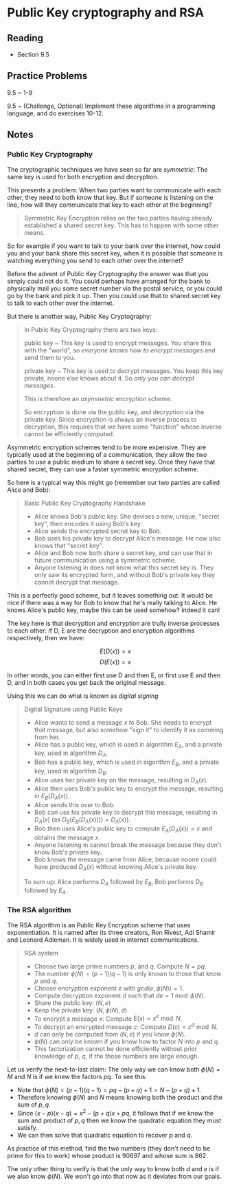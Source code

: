 # Public Key cryptography and RSA

## Reading

- Section 9.5

## Practice Problems

9.5
  ~ 1-9

9.5
  ~ (Challenge, Optional) Implement these algorithms in a programming language, and do exercises 10-12.

## Notes

### Public Key Cryptography

The cryptographic techniques we have seen so far are *symmetric*: The same key is used for both encryption and decryption.

This presents a problem: When two parties want to communicate with each other, they need to both know that key. But if someone is listening on the line, how will they communicate that key to each other at the beginning?

> Symmetric Key Encryption relies on the two parties having already established a shared secret key. This has to happen with some other means.

So for example if you want to talk to your bank over the internet, how could you and your bank share this secret key, when it is possible that someone is watching everything you send to each other over the internet?

Before the advent of Public Key Cryptography the answer was that you simply could not do it. You could perhaps have arranged for the bank to physically mail you some secret number via the postal service, or you could go by the bank and pick it up. Then you could use that to shared secret key to talk to each other over the internet.

But there is another way, Public Key Cryptography:

> In Public Key Cryptography there are two keys:
>
> public key
>   ~ This key is used to encrypt messages. You share this with the "world", so *everyone knows how to encrypt messages* and send them to you.
>
> private key
>   ~ This key is used to decrypt messages. You keep this key private, noone else knows about it. So *only you can decrypt messages*.
>
> This is therefore an *asymmetric* encryption scheme.
>
> So encryption is done via the public key, and decryption via the private key. Since encryption is always an inverse process to decryption, this requires that we have some "function" whose inverse cannot be efficiently computed.

Asymmetric encryption schemes tend to be more expensive. They are typically used at the beginning of a communication, they allow the two parties to use a public medium to share a secret key. Once they have that shared secret, they can use a faster symmetric encryption scheme.

So here is a typical way this might go (remember our two parties are called Alice and Bob):

> Basic Public Key Cryptography Handshake
>
> - Alice knows Bob's public key. She devises a new, unique, "secret key", then encodes it using Bob's key.
> - Alice sends the encrypted secret key to Bob.
> - Bob uses his private key to decrypt Alice's message. He now also knows that "secret key".
> - Alice and Bob now both share a secret key, and can use that in future communication using a symmetric scheme.
> - Anyone listening in does not know what this secret key is. They only saw its encrypted form, and without Bob's private key they cannot decrypt that message.

This is a perfectly good scheme, but it leaves something out: It would be nice if there was a way for Bob to know that he's really talking to Alice. He knows Alice's public key, maybe this can be used somehow? Indeed it can!

The key here is that decryption and encryption are trully inverse processes to each other: If D, E are the decryption and encryption algorithms respectively, then we have:

$$E(D(x)) = x$$
$$D(E(x)) = x$$

In other words, you can either first use D and then E, or first use E and then D, and in both cases you get back the original message.

Using this we can do what is known as *digital signing*

> Digital Signature using Public Keys
>
> - Alice wants to send a message $x$ to Bob. She needs to encrypt that message, but also somehow "sign it" to identify it as comming from her.
> - Alice has a public key, which is used in algorithm $E_A$, and a private key, used in algorithm $D_A$.
> - Bob has a public key, which is used in algorithm $E_B$, and a private key, used in algorithm $D_B$.
> - Alice uses her private key on the message, resulting in $D_A(x)$.
> - Alice then uses Bob's public key to encrypt the message, resulting in $E_B(D_A(x))$.
> - Alice sends this over to Bob.
> - Bob can use his private key to decrypt this message, resulting in $D_A(x)$ (as $D_B(E_B(D_A(x)))) = D_A(x)$).
> - Bob then uses Alice's public key to compute $E_A(D_A(x)) = x$ and obtains the message $x$.
> - Anyone listening in cannot break the message because they don't know Bob's private key.
> - Bob knows the message came from Alice, because noone could have produced $D_A(x)$ without knowing Alice's private key.
>
> To sum up: Alice performs $D_A$ followed by $E_B$, Bob performs $D_B$ followed by $E_A$.

### The RSA algorithm

The RSA algorithm is an Public Key Encryption scheme that uses exponentiation. It is named after its three creators, Ron Rivest, Adi Shamir and Leonard Adleman. It is widely used in internet communications.

> RSA system
>
> - Choose two large prime numbers $p$, and $q$. Compute $N = pq$.
> - The number $\phi(N) = (p-1)(q-1)$ is only known to those that know $p$ and $q$.
> - Choose encryption exponent $e$ with $gcd(e, \phi(N)) = 1$.
> - Compute decryption exponent $d$ such that $de = 1\bmod \phi(N)$.
> - Share the public key: $(N, e)$
> - Keep the private key: $(N, \phi(N), d)$
> - To encrypt a message $x$: Compute $E(x) = x^e\bmod N$.
> - To decrypt an encrypted message $c$: Compute $D(c) = c^d\bmod N$.
> - $d$ can only be computed from $(N, e)$ if you know $\phi(N)$.
> - $\phi(N)$ can only be known if you know how to factor $N$ into $p$ and $q$.
> - This factorization cannot be done efficiently without prior knowledge of $p$, $q$, if the those numbers are large enough.

Let us verify the next-to-last claim: The only way we can know both $\phi(N) = M$ and $N$ is if we knew the factors $pq$. To see this:

- Note that $\phi(N)=(p-1)(q-1) = pq - (p+q) + 1 = N - (p+q) + 1$.
- Therefore knowing $\phi(N)$ and $N$ means knowing both the product and the sum of $p,q$.
- Since $(x-p)(x-q) = x^2 - (p+q) x + pq$, it follows that if we know the sum and product of $p, q$ then we know the quadratic equation they must satisfy.
- We can then solve that quadratic equation to recover $p$ and $q$.

As practice of this method, find the two numbers (they don't need to be prime for this to work) whose product is $90897$ and whose sum is $862$.

The only other thing to verify is that the only way to know both $d$ and $e$ is if we also know $\phi(N)$. We won't go into that now as it deviates from our goals.
